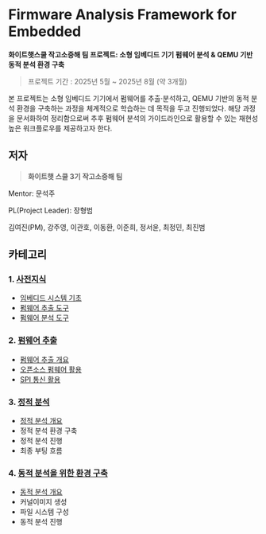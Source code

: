 # Firmware Analysis Framework for Embedded


**화이트햇스쿨 작고소중해 팀 프로젝트: 소형 임베디드 기기 펌웨어 분석 & QEMU 기반 동적 분석 환경 구축**

> 프로젝트 기간 : 2025년 5월 ~ 2025년 8월 (약 3개월)
> 

본 프로젝트는 소형 임베디드 기기에서 펌웨어를 추출·분석하고, QEMU 기반의 동적 분석 환경을 구축하는 과정을 체계적으로 학습하는 데 목적을 두고 진행되었다. 해당 과정을 문서화하여 정리함으로써 추후 펌웨어 분석의 가이드라인으로 활용할 수 있는 재현성 높은 워크플로우를 제공하고자 한다.

## 저자


> **화이트햇 스쿨 3기 작고소중해 팀**
> 

Mentor: 문석주

PL(Project Leader): 장형범

김여진(PM), 강주영, 이관호, 이동환, 이준희, 정서윤, 최정민, 최진범

## 카테고리

### 1. [사전지식](1%20사전지식/README.md)

- [임베디드 시스템 기초](1%20사전지식/1%20임베디드%20시스템%20기초/README.md)  
- [펌웨어 추출 도구](1%20사전지식/2%20펌웨어%20추출%20도구/README.md)  
- [펌웨어 분석 도구](1%20사전지식/3%20펌웨어%20분석%20도구/README.md)


### 2. [펌웨어 추출](2%20펌웨어%20추출/README.md)

- [펌웨어 추출 개요](2%20펌웨어%20추출/README.md)
- [오픈소스 펌웨어 활용](2%20펌웨어%20추출/README.md#1.-오픈소스-펌웨어-활용)
- [SPI 통신 활용](2%20펌웨어%20추출/README.md#2.-SPI-통신을-활용한-펌웨어-추출)

### 3. [정적 분석](3%20정적분석/README.md)

- [정적 분석 개요](3%20정적분석/README.md)
- 정적 분석 환경 구축
- 정적 분석 진행
- 최종 부팅 흐름

### 4. [동적 분석을 위한 환경 구축](4%20동적분석을%20위한%20환경구축/README.md)

- [동적 분석 개요](4%20동적분석을%20위한%20환경구축/README.md)
- 커널이미지 생성
- 파일 시스템 구성
- 동적 분석 진행


